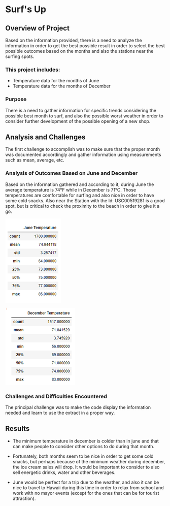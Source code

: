 # Surf's Up

## Overview of Project
Based on the information provided, there is a need to analyze the information in order to get the best possible result in order to select the best possible outcomes based on the months and also the stations near the surfing spots.

### This project includes:
- Temperature data for the months of June
- Temperature data for the months of December

### Purpose
There is a need to gather information for specific trends considering the possible best month to surf, and also the possible worst weather in order to consider further development of the possible opening of a new shop.

## Analysis and Challenges
The first challenge to accomplish was to make sure that the proper month was documented accordingly and gather information using measurements such as mean, average, etc.

### Analysis of Outcomes Based on June and December
Based on the information gathered and according to it, during June the average temperature is 74°F while in December is 71°C. Those temperatures are comfortable for surfing and also nice in order to have some cold snacks. Also near the Station with the Id: USC00519281 is a good spot, but is critical to check the proximity to the beach in order to give it a go.

![June](https://github.com/LennethNova/Surfs_up/blob/main/Resources/June.PNG)

![December](https://github.com/LennethNova/Surfs_up/blob/main/Resources/December.PNG)

### Challenges and Difficulties Encountered
The principal challenge was to make the code display the information needed and learn to use the extract in a proper way.

## Results

- The minimum temperature in december is colder than in june and that can make people to consider other options to do during that month.

- Fortunately, both months seem to be nice in order to get some cold snacks, but perhaps because of the minimum weather during december, the ice cream sales will drop. It would be important to consider to also sell energetic drinks, water and other beverages.

- June would be perfect for a trip due to the weather, and also it can be nice to travel to Hawaii during this time in order to relax from school and work with no mayor events (except for the ones that can be for tourist attraction).
